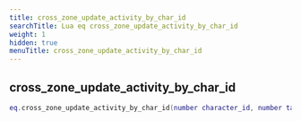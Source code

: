 ```yaml
---
title: cross_zone_update_activity_by_char_id
searchTitle: Lua eq cross_zone_update_activity_by_char_id
weight: 1
hidden: true
menuTitle: cross_zone_update_activity_by_char_id
---
```

## cross_zone_update_activity_by_char_id
```lua
eq.cross_zone_update_activity_by_char_id(number character_id, number task_id, number activity_id) -- void
```